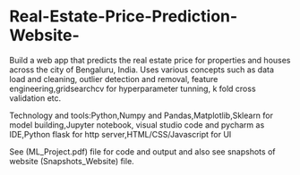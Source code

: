 # Real-Estate-Price-Prediction-Website-
Build a web app that predicts the real estate price for properties and houses across the city of Bengaluru, India. Uses various concepts such as data load and cleaning, outlier detection and removal, feature engineering,gridsearchcv for hyperparameter tunning, k fold cross validation etc. 

Technology and tools:Python,Numpy and Pandas,Matplotlib,Sklearn for model building,Jupyter notebook, visual studio code and pycharm as IDE,Python flask for http server,HTML/CSS/Javascript for UI

See (ML_Project.pdf) file for code and output and also see snapshots of website (Snapshots_Website) file.
